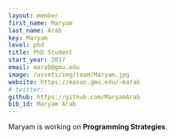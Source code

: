 ```yaml
---
layout: member
first_name: Maryam
last_name: Arab
key: Maryam
level: phd
title: PhD Student
start_year: 2017
email: marab@gmu.edu
image: /assets/img/team/Maryam.jpg
website: https://mason.gmu.edu/~marab
# twitter: 
github: https://github.com/MaryamArab
bib_id: Maryam Arab
---
```

Maryam is working on **Programming Strategies**.